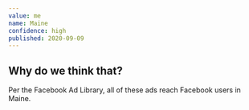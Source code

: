 ```yaml
---
value: me
name: Maine
confidence: high
published: 2020-09-09
---
```


## Why do we think that?

Per the Facebook Ad Library, all of these ads reach Facebook users in Maine.
